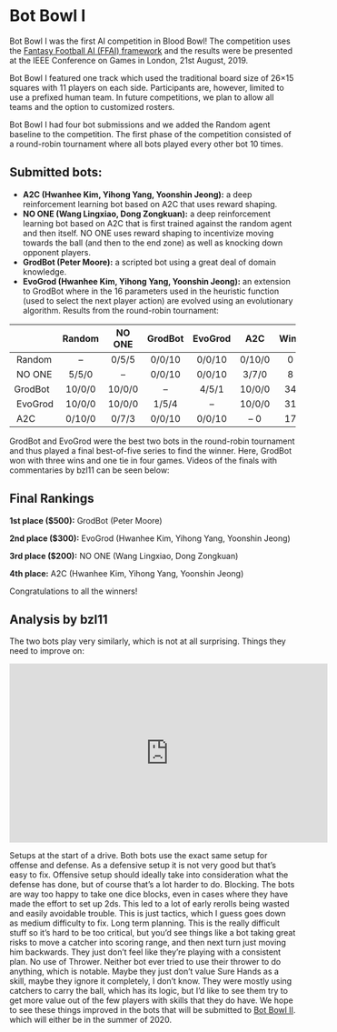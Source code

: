 # Bot Bowl I

Bot Bowl I was the first AI competition in Blood Bowl! The competition uses the [Fantasy Football AI (FFAI) framework](www.github.com/njustesen/ffai) and the results were be presented at the IEEE Conference on Games in London, 21st August, 2019.

Bot Bowl I featured one track which used the traditional board size of 26×15 squares with 11 players on each side. Participants are, however, limited to use a prefixed human team. In future competitions, we plan to allow all teams and the option to customized rosters.

Bot Bowl I had four bot submissions and we added the Random agent baseline to the competition. The first phase of the competition consisted of a round-robin tournament where all bots played every other bot 10 times. 

## Submitted bots:

- **A2C (Hwanhee Kim, Yihong Yang, Yoonshin Jeong):** a deep reinforcement learning bot based on A2C that uses reward shaping.
- **NO ONE (Wang Lingxiao, Dong Zongkuan):** a deep reinforcement learning bot based on A2C that is first trained against the random agent and then itself. NO ONE uses reward shaping to incentivize moving towards the ball (and then to the end zone) as well as knocking down opponent players.
- **GrodBot (Peter Moore):** a scripted bot using a great deal of domain knowledge.
- **EvoGrod (Hwanhee Kim, Yihong Yang, Yoonshin Jeong):** an extension to GrodBot where in the 16 parameters used in the heuristic function (used to select the next player action) are evolved using an evolutionary algorithm.
Results from the round-robin tournament:

|         | Random | NO ONE | GrodBot | EvoGrod  | A2C    | Wins   | Ties | Losses |
| ------- |:------:|:------:|:-------:|:--------:|:------:|:------:|:----:|:------:|
| Random  | –      | 0/5/5  | 0/0/10  | 0/0/10   | 0/10/0 | 0      | 15   | 25     |
| NO ONE  | 5/5/0  | –      | 0/0/10  | 0/0/10   | 3/7/0  | 8      | 12   | 20     |
| GrodBot | 10/0/0 | 10/0/0 | –       | 4/5/1    | 10/0/0 | 34     | 5    | 1      |
| EvoGrod | 10/0/0 | 10/0/0 | 1/5/4   | –        | 10/0/0 | 31     | 5    | 4      |
| A2C     | 0/10/0 | 0/7/3  | 0/0/10  | 0/0/10   | –   0  | 17     | 23   |        |

GrodBot and EvoGrod were the best two bots in the round-robin tournament and thus played a final best-of-five series to find the winner. Here, GrodBot won with three wins and one tie in four games. Videos of the finals with commentaries by bzl11 can be seen below:

## Final Rankings

**1st place ($500):** GrodBot (Peter Moore)

**2nd place ($300):** EvoGrod (Hwanhee Kim, Yihong Yang, Yoonshin Jeong)

**3rd place ($200):** NO ONE (Wang Lingxiao, Dong Zongkuan)

**4th place:** A2C (Hwanhee Kim, Yihong Yang, Yoonshin Jeong)

Congratulations to all the winners!

## Analysis by bzl11
The two bots play very similarly, which is not at all surprising. Things they need to improve on:

<iframe src="https://www.youtube.com/embed/6qv_pzeYoOU" 
    width="560" 
    height="315"
    frameborder="0" 
    allowfullscreen>
</iframe>

Setups at the start of a drive. Both bots use the exact same setup for offense and defense. As a defensive setup it is not very good but that’s easy to fix. Offensive setup should ideally take into consideration what the defense has done, but of course that’s a lot harder to do.
Blocking. The bots are way too happy to take one dice blocks, even in cases where they have made the effort to set up 2ds. This led to a lot of early rerolls being wasted and easily avoidable trouble. This is just tactics, which I guess goes down as medium difficulty to fix.
Long term planning. This is the really difficult stuff so it’s hard to be too critical, but you’d see things like a bot taking great risks to move a catcher into scoring range, and then next turn just moving him backwards. They just don’t feel like they’re playing with a consistent plan.
No use of Thrower. Neither bot ever tried to use their thrower to do anything, which is notable. Maybe they just don’t value Sure Hands as a skill, maybe they ignore it completely, I don’t know. They were mostly using catchers to carry the ball, which has its logic, but I’d like to see them try to get more value out of the few players with skills that they do have.
We hope to see these things improved in the bots that will be submitted to [Bot Bowl II](docs/bot-bowl-ii.md). which will either be in the summer of 2020.

